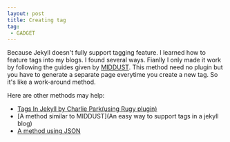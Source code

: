 ```yaml
---
layout: post
title: Creating tag
tag: 
 - GADGET
---
```


Because Jekyll doesn't fully support tagging feature. I learned how to feature tags into my blogs. I found  several ways. Fianlly I only made it work by following the guides given by [MIDDUST](http://www.minddust.com/post/tags-and-categories-on-github-pages/). This method need no plugin but you have to  generate a separate page everytime you create a new tag.  So it's like a work-around method.

Here are other methods may help:
 *   [Tags In Jekyll by Charlie Park(using Rugy plugin)](http://charliepark.org/tags-in-jekyll/)
 *   [A method similar to MIDDUST](An easy way to support tags in a jekyll blog)
 *   [A method using JSON](http://segmentfault.com/a/1190000000406017)